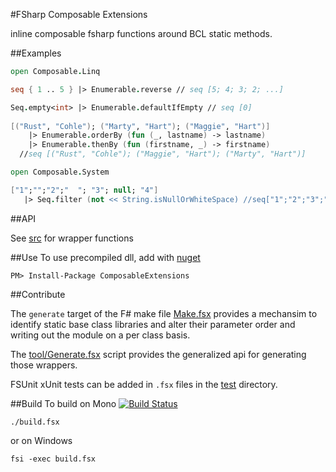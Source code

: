#FSharp Composable Extensions

inline composable fsharp functions around BCL static methods.

##Examples
```fsharp
open Composable.Linq

seq { 1 .. 5 } |> Enumerable.reverse // seq [5; 4; 3; 2; ...]

Seq.empty<int> |> Enumerable.defaultIfEmpty // seq [0]
    
[("Rust", "Cohle"); ("Marty", "Hart"); ("Maggie", "Hart")] 
    |> Enumerable.orderBy (fun (_, lastname) -> lastname)
    |> Enumerable.thenBy (fun (firstname, _) -> firstname)
  //seq [("Rust", "Cohle"); ("Maggie", "Hart"); ("Marty", "Hart")]

```

```fsharp
open Composable.System

["1";"";"2";"  "; "3"; null; "4"] 
   |> Seq.filter (not << String.isNullOrWhiteSpace) //seq["1";"2";"3";"4"]

```
##API

See [src](https://github.com/jbtule/ComposableExtensions/tree/master/src) for wrapper functions

##Use
To use precompiled dll, add with [nuget](https://www.nuget.org/packages/ComposableExtensions/)
```
PM> Install-Package ComposableExtensions
```

##Contribute

The `generate` target of the F# make file [Make.fsx](https://github.com/jbtule/ComposableExtensions/blob/master/tools/Make.fsx) provides a mechansim to identify static base class libraries and alter their parameter order and writing out the module on a per class basis.

The [tool/Generate.fsx](https://github.com/jbtule/ComposableExtensions/blob/master/tools/Generate.fsx) script provides the generalized api for generating those wrappers.

FSUnit xUnit tests can be added in `.fsx` files in the [test](https://github.com/jbtule/ComposableExtensions/tree/master/test) directory.


##Build
To build on Mono [![Build Status](https://travis-ci.org/jbtule/ComposableExtensions.png?branch=master)](https://travis-ci.org/jbtule/ComposableExtensions)
```
./build.fsx 
```
or on Windows
```
fsi -exec build.fsx
```
